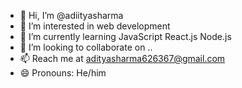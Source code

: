 - 👋 Hi, I’m @adiityasharma
- 👀 I’m interested in web development
- 🌱 I’m currently learning JavaScript React.js Node.js
- 💞️ I’m looking to collaborate on ..
- 📫 Reach me at adityasharma626367@gmail.com
- 😄 Pronouns: He/him


<!---
adiityasharma/adiityasharma is a ✨ special ✨ repository because its `README.md` (this file) appears on your GitHub profile.
You can click the Preview link to take a look at your changes.
--->
